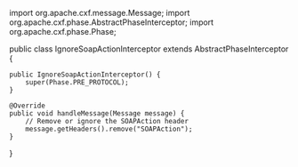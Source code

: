 import org.apache.cxf.message.Message;
import org.apache.cxf.phase.AbstractPhaseInterceptor;
import org.apache.cxf.phase.Phase;

public class IgnoreSoapActionInterceptor extends AbstractPhaseInterceptor<Message> {

    public IgnoreSoapActionInterceptor() {
        super(Phase.PRE_PROTOCOL);
    }

    @Override
    public void handleMessage(Message message) {
        // Remove or ignore the SOAPAction header
        message.getHeaders().remove("SOAPAction");
    }
}
